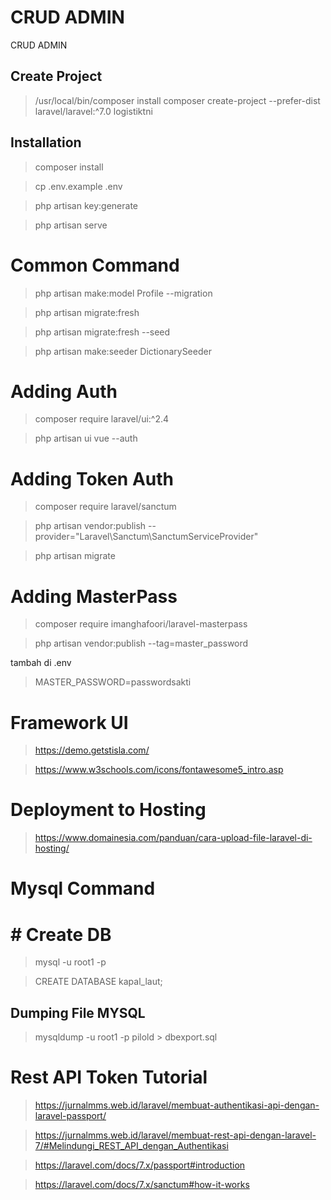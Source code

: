 # CRUD ADMIN

CRUD ADMIN

## Create Project
 >  /usr/local/bin/composer install
 > composer create-project --prefer-dist laravel/laravel:^7.0 logistiktni

## Installation
 > composer install 

 > cp .env.example .env

 > php artisan key:generate

 > php artisan serve

# Common Command
 > php artisan make:model Profile --migration

 > php artisan migrate:fresh

 > php artisan migrate:fresh --seed

 > php artisan make:seeder DictionarySeeder

# Adding Auth
 > composer require laravel/ui:^2.4

 > php artisan ui vue --auth

# Adding Token Auth 
 > composer require laravel/sanctum
 
 > php artisan vendor:publish --provider="Laravel\Sanctum\SanctumServiceProvider"

 > php artisan migrate

# Adding MasterPass
 > composer require imanghafoori/laravel-masterpass
 
 > php artisan vendor:publish --tag=master_password

 tambah di .env
 > MASTER_PASSWORD=passwordsakti

# Framework UI
 > https://demo.getstisla.com/
 
 > https://www.w3schools.com/icons/fontawesome5_intro.asp
 
# Deployment to Hosting
 > https://www.domainesia.com/panduan/cara-upload-file-laravel-di-hosting/

# Mysql Command

# # Create DB
 > mysql -u root1 -p

 > CREATE DATABASE kapal_laut;

## Dumping File MYSQL
 > mysqldump -u root1 -p pilold > dbexport.sql

# Rest API Token Tutorial
 > https://jurnalmms.web.id/laravel/membuat-authentikasi-api-dengan-laravel-passport/

 > https://jurnalmms.web.id/laravel/membuat-rest-api-dengan-laravel-7/#Melindungi_REST_API_dengan_Authentikasi
 
 > https://laravel.com/docs/7.x/passport#introduction 

 > https://laravel.com/docs/7.x/sanctum#how-it-works
